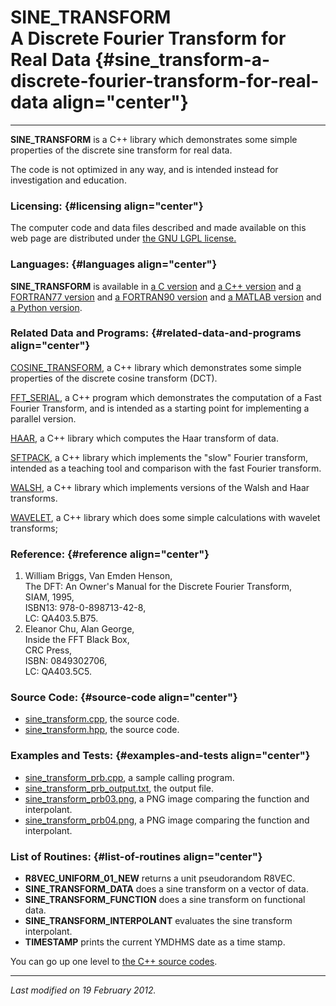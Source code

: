 SINE\_TRANSFORM\
A Discrete Fourier Transform for Real Data {#sine_transform-a-discrete-fourier-transform-for-real-data align="center"}
==========================================

------------------------------------------------------------------------

**SINE\_TRANSFORM** is a C++ library which demonstrates some simple
properties of the discrete sine transform for real data.

The code is not optimized in any way, and is intended instead for
investigation and education.

### Licensing: {#licensing align="center"}

The computer code and data files described and made available on this
web page are distributed under [the GNU LGPL
license.](../../txt/gnu_lgpl.txt)

### Languages: {#languages align="center"}

**SINE\_TRANSFORM** is available in [a C
version](../../c_src/sine_transform/sine_transform.md) and [a C++
version](../../master/sine_transform/sine_transform.md) and [a
FORTRAN77 version](../../f77_src/sine_transform/sine_transform.md) and
[a FORTRAN90 version](../../f_src/sine_transform/sine_transform.md)
and [a MATLAB version](../../m_src/sine_transform/sine_transform.md)
and [a Python version](../../py_src/sine_transform/sine_transform.md).

### Related Data and Programs: {#related-data-and-programs align="center"}

[COSINE\_TRANSFORM](../../master/cosine_transform/cosine_transform.md),
a C++ library which demonstrates some simple properties of the discrete
cosine transform (DCT).

[FFT\_SERIAL](../../master/fft_serial/fft_serial.md), a C++ program
which demonstrates the computation of a Fast Fourier Transform, and is
intended as a starting point for implementing a parallel version.

[HAAR](../../master/haar/haar.md), a C++ library which computes the
Haar transform of data.

[SFTPACK](../../master/sftpack/sftpack.md), a C++ library which
implements the "slow" Fourier transform, intended as a teaching tool and
comparison with the fast Fourier transform.

[WALSH](../../master/walsh/walsh.md), a C++ library which implements
versions of the Walsh and Haar transforms.

[WAVELET](../../master/wavelet/wavelet.md), a C++ library which does
some simple calculations with wavelet transforms;

### Reference: {#reference align="center"}

1.  William Briggs, Van Emden Henson,\
    The DFT: An Owner's Manual for the Discrete Fourier Transform,\
    SIAM, 1995,\
    ISBN13: 978-0-898713-42-8,\
    LC: QA403.5.B75.
2.  Eleanor Chu, Alan George,\
    Inside the FFT Black Box,\
    CRC Press,\
    ISBN: 0849302706,\
    LC: QA403.5C5.

### Source Code: {#source-code align="center"}

-   [sine\_transform.cpp](sine_transform.cpp), the source code.
-   [sine\_transform.hpp](sine_transform.hpp), the source code.

### Examples and Tests: {#examples-and-tests align="center"}

-   [sine\_transform\_prb.cpp](sine_transform_prb.cpp), a sample calling
    program.
-   [sine\_transform\_prb\_output.txt](sine_transform_prb_output.txt),
    the output file.
-   [sine\_transform\_prb03.png](sine_transform_prb03.png), a PNG image
    comparing the function and interpolant.
-   [sine\_transform\_prb04.png](sine_transform_prb04.png), a PNG image
    comparing the function and interpolant.

### List of Routines: {#list-of-routines align="center"}

-   **R8VEC\_UNIFORM\_01\_NEW** returns a unit pseudorandom R8VEC.
-   **SINE\_TRANSFORM\_DATA** does a sine transform on a vector of data.
-   **SINE\_TRANSFORM\_FUNCTION** does a sine transform on functional
    data.
-   **SINE\_TRANSFORM\_INTERPOLANT** evaluates the sine transform
    interpolant.
-   **TIMESTAMP** prints the current YMDHMS date as a time stamp.

You can go up one level to [the C++ source codes](../cpp_src.md).

------------------------------------------------------------------------

*Last modified on 19 February 2012.*

